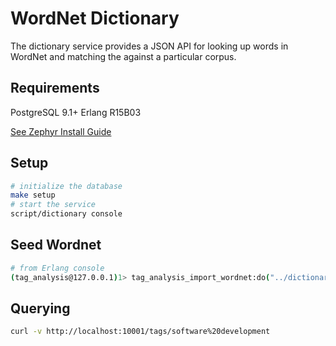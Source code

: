 WordNet Dictionary
==================

The dictionary service provides a JSON API for looking up words in WordNet
and matching the against a particular corpus.

## Requirements

PostgreSQL 9.1+
Erlang R15B03

[See Zephyr Install Guide](https://github.com/airships/zephyr/wiki/Install)


## Setup

```bash
# initialize the database
make setup
# start the service
script/dictionary console
```

## Seed Wordnet

```bash
# from Erlang console
(tag_analysis@127.0.0.1)1> tag_analysis_import_wordnet:do("../dictionary-seed/wordnet/Thesaurus/Thesaurus_a-z.csv").
```

## Querying

```bash
curl -v http://localhost:10001/tags/software%20development
```
